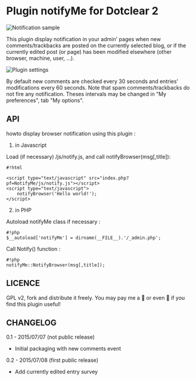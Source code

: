 # Plugin notifyMe for Dotclear 2

![Notification sample](http://open-time.net/public/screenshots/2015/notify-me-display.jpg)

This plugin display notification in your admin' pages when new comments/trackbacks are posted on the currently selected blog, or if the currently edited post (or page) has been modified elsewhere (other browser, machine, user, …).

![Plugin settings](http://open-time.net/public/screenshots/2015/notify-me-prefs.jpg)

By default new comments are checked every 30 seconds and entries' modifications every 60 seconds. Note that spam comments/trackbacks do not fire any notification. Theses intervals may be changed in "My preferences", tab "My options".

## API

howto display browser notification using this plugin :

1. in Javascript

Load (if necessary) /js/notify.js, and call notifyBrowser(msg[,title]):


```
#!html

<script type="text/javascript" src="index.php?pf=NotifyMe/js/notify.js"></script>
<script type="text/javascript">
	notifyBrowser('Hello world!');
</script>

```

2. in PHP

Autoload notifyMe class if necessary :

```
#!php
$__autoload['notifyMe'] = dirname(__FILE__).'/_admin.php';
```

Call Notify() function :

```
#!php
notifyMe::NotifyBrowser(msg[,title]);
```

## LICENCE

GPL v2, fork and distribute it freely. You may pay me a 🍺 or even 🍻 if you find this plugin useful!

## CHANGELOG

0.1 - 2015/07/07 (not public release)

- Initial packaging with new comments event

0.2 - 2015/07/08 (first public release)

- Add currently edited entry survey
